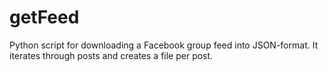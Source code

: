 # getFeed
Python script for downloading a Facebook group feed into JSON-format. It iterates through posts and creates a file per post. 
